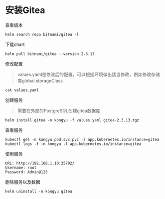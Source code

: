 # 安装Gitea

查看版本

```
helm search repo bitnami/gitea -l
```

下载chart

```
helm pull bitnami/gitea --version 2.3.13
```

修改配置

> values.yaml是修改后的配置，可以根据环境做出适当修改，例如修改存储类global.storageClass

```
cat values.yaml
```

创建服务

> 需要在外部的PostgreSQL创建gitea数据库

```shell
helm install gitea -n kongyu -f values.yaml gitea-2.3.13.tgz
```

查看服务

```shell
kubectl get -n kongyu pod,svc,pvc -l app.kubernetes.io/instance=gitea
kubectl logs -f -n kongyu -l app.kubernetes.io/instance=gitea
```

使用服务

```
URL: http://192.168.1.10:25702/
Username: root
Password: Admin@123
```

删除服务以及数据

```
helm uninstall -n kongyu gitea
```

